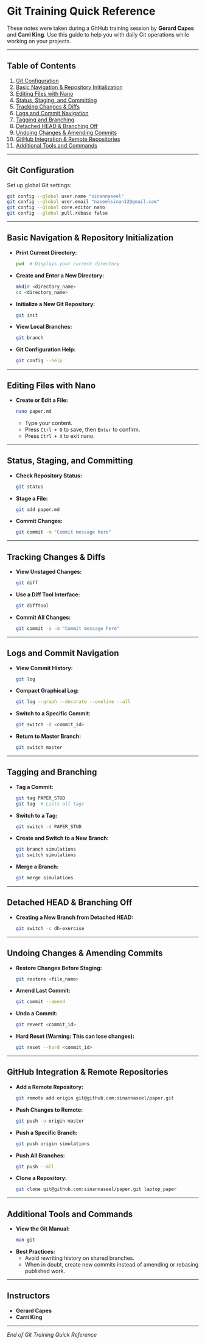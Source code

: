 # Git Training Quick Reference

These notes were taken during a GitHub training session by **Gerard Capes** and **Carri King**. Use this guide to help you with daily Git operations while working on your projects.

---

## Table of Contents

1. [Git Configuration](#git-configuration)
2. [Basic Navigation & Repository Initialization](#basic-navigation--repository-initialization)
3. [Editing Files with Nano](#editing-files-with-nano)
4. [Status, Staging, and Committing](#status-staging-and-committing)
5. [Tracking Changes & Diffs](#tracking-changes--diffs)
6. [Logs and Commit Navigation](#logs-and-commit-navigation)
7. [Tagging and Branching](#tagging-and-branching)
8. [Detached HEAD & Branching Off](#detached-head--branching-off)
9. [Undoing Changes & Amending Commits](#undoing-changes--amending-commits)
10. [GitHub Integration & Remote Repositories](#github-integration--remote-repositories)
11. [Additional Tools and Commands](#additional-tools-and-commands)

---

## Git Configuration

Set up global Git settings:

```bash
git config --global user.name "sinannaseel"
git config --global user.email "naseelsinan12@gmail.com"
git config --global core.editor nano
git config --global pull.rebase false
```

---

## Basic Navigation & Repository Initialization

- **Print Current Directory:**
  ```bash
  pwd  # Displays your current directory
  ```
- **Create and Enter a New Directory:**
  ```bash
  mkdir <directory_name>
  cd <directory_name>
  ```
- **Initialize a New Git Repository:**
  ```bash
  git init
  ```
- **View Local Branches:**
  ```bash
  git branch
  ```
- **Git Configuration Help:**
  ```bash
  git config --help
  ```

---

## Editing Files with Nano

- **Create or Edit a File:**
  ```bash
  nano paper.md
  ```
  - Type your content.
  - Press `Ctrl + O` to save, then `Enter` to confirm.
  - Press `Ctrl + X` to exit nano.

---

## Status, Staging, and Committing

- **Check Repository Status:**
  ```bash
  git status
  ```
- **Stage a File:**
  ```bash
  git add paper.md
  ```
- **Commit Changes:**
  ```bash
  git commit -m "Commit message here"
  ```

---

## Tracking Changes & Diffs

- **View Unstaged Changes:**
  ```bash
  git diff
  ```
- **Use a Diff Tool Interface:**
  ```bash
  git difftool
  ```
- **Commit All Changes:**
  ```bash
  git commit -a -m "Commit message here"
  ```

---

## Logs and Commit Navigation

- **View Commit History:**
  ```bash
  git log
  ```
- **Compact Graphical Log:**
  ```bash
  git log --graph --decorate --oneline --all
  ```
- **Switch to a Specific Commit:**
  ```bash
  git switch -d <commit_id>
  ```
- **Return to Master Branch:**
  ```bash
  git switch master
  ```

---

## Tagging and Branching

- **Tag a Commit:**
  ```bash
  git tag PAPER_STUD
  git tag  # Lists all tags
  ```
- **Switch to a Tag:**
  ```bash
  git switch -d PAPER_STUD
  ```
- **Create and Switch to a New Branch:**
  ```bash
  git branch simulations
  git switch simulations
  ```
- **Merge a Branch:**
  ```bash
  git merge simulations
  ```

---

## Detached HEAD & Branching Off

- **Creating a New Branch from Detached HEAD:**
  ```bash
  git switch -c dh-exercise
  ```

---

## Undoing Changes & Amending Commits

- **Restore Changes Before Staging:**
  ```bash
  git restore <file_name>
  ```
- **Amend Last Commit:**
  ```bash
  git commit --amend
  ```
- **Undo a Commit:**
  ```bash
  git revert <commit_id>
  ```
- **Hard Reset (Warning: This can lose changes):**
  ```bash
  git reset --hard <commit_id>
  ```

---

## GitHub Integration & Remote Repositories

- **Add a Remote Repository:**
  ```bash
  git remote add origin git@github.com:sinannaseel/paper.git
  ```
- **Push Changes to Remote:**
  ```bash
  git push -u origin master
  ```
- **Push a Specific Branch:**
  ```bash
  git push origin simulations
  ```
- **Push All Branches:**
  ```bash
  git push --all
  ```
- **Clone a Repository:**
  ```bash
  git clone git@github.com:sinannaseel/paper.git laptop_paper
  ```

---

## Additional Tools and Commands

- **View the Git Manual:**
  ```bash
  man git
  ```
- **Best Practices:**
  - Avoid rewriting history on shared branches.
  - When in doubt, create new commits instead of amending or rebasing published work.

---

## Instructors

- **Gerard Capes**
- **Carri King**

---

*End of Git Training Quick Reference*


